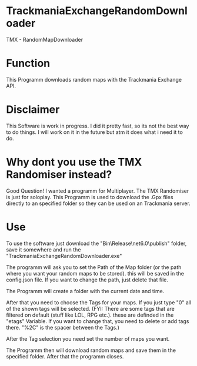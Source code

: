 # TrackmaniaExchangeRandomDownloader
 TMX - RandomMapDownloader

# Function
This Programm downloads random maps with the Trackmania Exchange API.

# Disclaimer
This Software is work in progress. I did it pretty fast, so its not the best way to do things.
I will work on it in the future but atm it does what i need it to do.

# Why dont you use the TMX Randomiser instead?
Good Question! I wanted a programm for Multiplayer. The TMX Randomiser is just for soloplay.
This Programm is used to download the .Gpx files directly to an specified folder so they can be used on an Trackmania server.

# Use
To use the software just download the "Bin\Release\net6.0\publish" folder, save it somewhere and run the "TrackmaniaExchangeRandomDownloader.exe"

The programm will ask you to set the Path of the Map folder (or the path where you want your random maps to be stored). this will be saved in the config.json file. If you want to change the path, just delete that file.

The Programm will create a folder with the current date and time.

After that you need to choose the Tags for your maps. If you just type "0" all of the shown tags will be selected.
(FYI: There are some tags that are filtered on default (stuff like LOL, RPG etc.). these are definded in the "etags" Variable. If you want to change that, you need to delete or add tags there. "%2C" is the spacer between the Tags.)

After the Tag selection you need set the number of maps you want.

The Programm then will download random maps and save them in the specified folder.
After that the programm closes.






